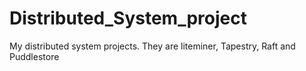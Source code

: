 # Distributed_System_project
My distributed system projects. They are liteminer, Tapestry, Raft and Puddlestore

